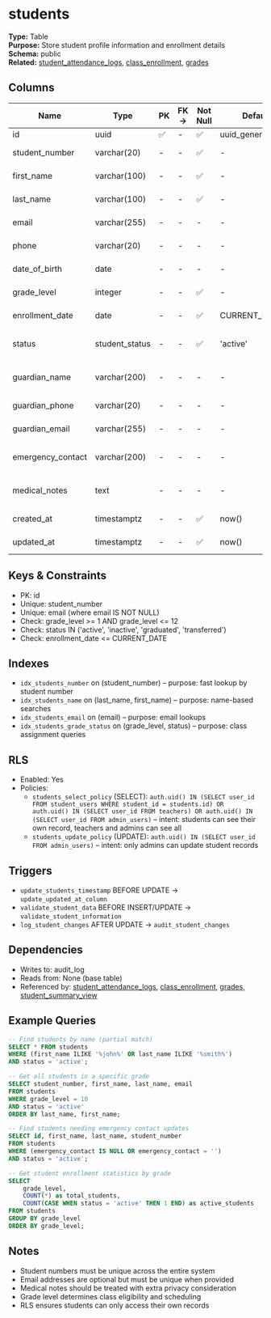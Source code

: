 # students

**Type:** Table  
**Purpose:** Store student profile information and enrollment details  
**Schema:** public  
**Related:** [student_attendance_logs](../tables/student_attendance_logs.md), [class_enrollment](../tables/class_enrollment.md), [grades](../tables/grades.md)

## Columns
| Name | Type | PK | FK → | Not Null | Default | Notes |
|------|------|----|------|----------|---------|-------|
| id | uuid | ✅ | - | ✅ | uuid_generate_v4() | Primary key |
| student_number | varchar(20) | - | - | ✅ | - | Unique student identifier |
| first_name | varchar(100) | - | - | ✅ | - | Student's first name |
| last_name | varchar(100) | - | - | ✅ | - | Student's last name |
| email | varchar(255) | - | - | - | - | Student email address |
| phone | varchar(20) | - | - | - | - | Contact phone number |
| date_of_birth | date | - | - | - | - | Student's birth date |
| grade_level | integer | - | - | ✅ | - | Current grade level (1-12) |
| enrollment_date | date | - | - | ✅ | CURRENT_DATE | Date of enrollment |
| status | student_status | - | - | ✅ | 'active' | active, inactive, graduated, transferred |
| guardian_name | varchar(200) | - | - | - | - | Primary guardian/parent name |
| guardian_phone | varchar(20) | - | - | - | - | Guardian contact number |
| guardian_email | varchar(255) | - | - | - | - | Guardian email address |
| emergency_contact | varchar(200) | - | - | - | - | Emergency contact information |
| medical_notes | text | - | - | - | - | Medical alerts or special needs |
| created_at | timestamptz | - | - | ✅ | now() | Record creation timestamp |
| updated_at | timestamptz | - | - | ✅ | now() | Last update timestamp |

## Keys & Constraints
- PK: id
- Unique: student_number
- Unique: email (where email IS NOT NULL)
- Check: grade_level >= 1 AND grade_level <= 12
- Check: status IN ('active', 'inactive', 'graduated', 'transferred')
- Check: enrollment_date <= CURRENT_DATE

## Indexes
- `idx_students_number` on (student_number) – purpose: fast lookup by student number
- `idx_students_name` on (last_name, first_name) – purpose: name-based searches
- `idx_students_email` on (email) – purpose: email lookups
- `idx_students_grade_status` on (grade_level, status) – purpose: class assignment queries

## RLS
- Enabled: Yes
- Policies:
  - `students_select_policy` (SELECT): `auth.uid() IN (SELECT user_id FROM student_users WHERE student_id = students.id) OR auth.uid() IN (SELECT user_id FROM teachers) OR auth.uid() IN (SELECT user_id FROM admin_users)` – intent: students can see their own record, teachers and admins can see all
  - `students_update_policy` (UPDATE): `auth.uid() IN (SELECT user_id FROM admin_users)` – intent: only admins can update student records

## Triggers
- `update_students_timestamp` BEFORE UPDATE → `update_updated_at_column`
- `validate_student_data` BEFORE INSERT/UPDATE → `validate_student_information`
- `log_student_changes` AFTER UPDATE → `audit_student_changes`

## Dependencies
- Writes to: audit_log
- Reads from: None (base table)
- Referenced by: [student_attendance_logs](../tables/student_attendance_logs.md), [class_enrollment](../tables/class_enrollment.md), [grades](../tables/grades.md), [student_summary_view](../views/student_summary_view.md)

## Example Queries
```sql
-- Find students by name (partial match)
SELECT * FROM students
WHERE (first_name ILIKE '%john%' OR last_name ILIKE '%smith%')
AND status = 'active';

-- Get all students in a specific grade
SELECT student_number, first_name, last_name, email
FROM students
WHERE grade_level = 10
AND status = 'active'
ORDER BY last_name, first_name;

-- Find students needing emergency contact updates
SELECT id, first_name, last_name, student_number
FROM students
WHERE (emergency_contact IS NULL OR emergency_contact = '')
AND status = 'active';

-- Get student enrollment statistics by grade
SELECT 
    grade_level,
    COUNT(*) as total_students,
    COUNT(CASE WHEN status = 'active' THEN 1 END) as active_students
FROM students
GROUP BY grade_level
ORDER BY grade_level;
```

## Notes

* Student numbers must be unique across the entire system
* Email addresses are optional but must be unique when provided
* Medical notes should be treated with extra privacy consideration
* Grade level determines class eligibility and scheduling
* RLS ensures students can only access their own records
